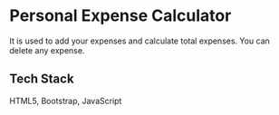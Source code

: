 # Personal Expense Calculator

It is used to add your expenses and calculate total expenses.
You can delete any expense.

## Tech Stack

HTML5, Bootstrap, JavaScript